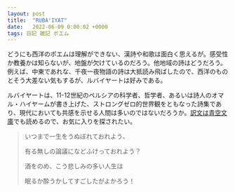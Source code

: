 ```yaml
---
layout: post
title:  "RUBA'IYAT"
date:   2022-06-09 0:00:02 +0000
tags: 日記 雑記 ポエム
---
```


どうにも西洋のポエムは理解ができない、漢詩や和歌は面白く思えるが。感受性か教養かは知らないが、地盤が欠けているのだろう。他地域の詩はどうだろう。例えば、中東であれな、千夜一夜物語の詩は大抵読み飛ばしたので、西洋のものとそう大差ない気もするが、ルバイヤートは好みである。

ルバイヤートは、11-12世紀のペルシアの科学者、哲学者、あるいは詩人のオマル・ハイヤームが書き上げた、ストロングゼロ的世界観をともなった詩集であり、現代においても共感を示せる人間は多いのではないだろうか。[訳文は青空文庫](https://www.aozora.gr.jp/cards/000288/files/1760_23850.html)でも読めるので、お気に入りを探されたい。

>いつまで一生をうぬぼれておれよう、
>
>有る無しの論議になどふけっておれよう？
>
>酒をのめ、こう悲しみの多い人生は
>
>眠るか酔うかしてすごしたがよかろう！